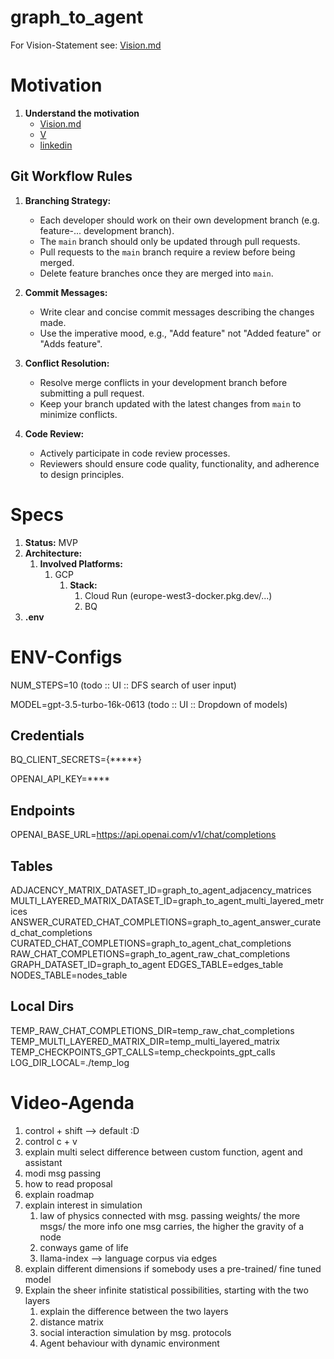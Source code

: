 # graph_to_agent

For Vision-Statement see: [Vision.md](READ_ME%2FVision.md)

# Motivation

1. **Understand the motivation**
    - [Vision.md](READ_ME%2FVision.md)
    - [V](https://cv-gieklps3ea-uc.a.run.app/graph_to_agent_normative_approach)
    - [linkedin](https://www.linkedin.com/...)

## Git Workflow Rules

1. **Branching Strategy:**
    - Each developer should work on their own development branch (e.g. feature-... development branch).
    - The `main` branch should only be updated through pull requests.
    - Pull requests to the `main` branch require a review before being merged.
    - Delete feature branches once they are merged into `main`.

2. **Commit Messages:**
    - Write clear and concise commit messages describing the changes made.
    - Use the imperative mood, e.g., "Add feature" not "Added feature" or "Adds feature".

3. **Conflict Resolution:**
    - Resolve merge conflicts in your development branch before submitting a pull request.
    - Keep your branch updated with the latest changes from `main` to minimize conflicts.

4. **Code Review:**
    - Actively participate in code review processes.
    - Reviewers should ensure code quality, functionality, and adherence to design principles.

# Specs

1. **Status:** MVP
2. **Architecture:**
    1. **Involved Platforms:**
        1. GCP
            1. **Stack:**
                1. Cloud Run (europe-west3-docker.pkg.dev/...)
                2. BQ
4. **.env**

# ENV-Configs

NUM_STEPS=10 (todo :: UI :: DFS search of user input)

MODEL=gpt-3.5-turbo-16k-0613 (todo :: UI :: Dropdown of models)

## Credentials

BQ_CLIENT_SECRETS={*****}

OPENAI_API_KEY=****

## Endpoints

OPENAI_BASE_URL=https://api.openai.com/v1/chat/completions

## Tables

ADJACENCY_MATRIX_DATASET_ID=graph_to_agent_adjacency_matrices
MULTI_LAYERED_MATRIX_DATASET_ID=graph_to_agent_multi_layered_metrices
ANSWER_CURATED_CHAT_COMPLETIONS=graph_to_agent_answer_curated_chat_completions
CURATED_CHAT_COMPLETIONS=graph_to_agent_chat_completions
RAW_CHAT_COMPLETIONS=graph_to_agent_raw_chat_completions
GRAPH_DATASET_ID=graph_to_agent
EDGES_TABLE=edges_table
NODES_TABLE=nodes_table

## Local Dirs

TEMP_RAW_CHAT_COMPLETIONS_DIR=temp_raw_chat_completions
TEMP_MULTI_LAYERED_MATRIX_DIR=temp_multi_layered_matrix
TEMP_CHECKPOINTS_GPT_CALLS=temp_checkpoints_gpt_calls
LOG_DIR_LOCAL=./temp_log

# Video-Agenda

1. control + shift --> default :D
2. control c + v
3. explain multi select difference between custom function, agent and assistant
4. modi msg passing
5. how to read proposal
6. explain roadmap
7. explain interest in simulation
    1. law of physics connected with msg. passing weights/ the more msgs/ the more info one msg carries, the higher the
       gravity of a node
    2. conways game of life
    3. llama-index --> language corpus via edges
8. explain different dimensions if somebody uses a pre-trained/ fine tuned model 
9. Explain the sheer infinite statistical possibilities, starting with the two layers
   1. explain the difference between the two layers
   2. distance matrix
   3. social interaction simulation by msg. protocols
   4. Agent behaviour with dynamic environment




